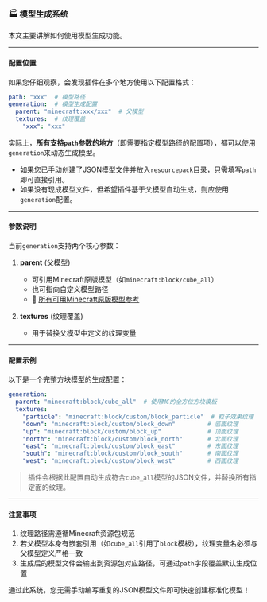 ### 🏭️ 模型生成系统  
本文主要讲解如何使用模型生成功能。  

---  

#### **配置位置**  
如果您仔细观察，会发现插件在多个地方使用以下配置格式：  
```yaml
path: "xxx"  # 模型路径
generation:  # 模型生成配置
  parent: "minecraft:xxx/xxx"  # 父模型
  textures:  # 纹理覆盖
    "xxx": "xxx"
```  

实际上，**所有支持`path`参数的地方**（即需要指定模型路径的配置项），都可以使用`generation`来动态生成模型。  

- 如果您已手动创建了JSON模型文件并放入`resourcepack`目录，只需填写`path`即可直接引用。  
- 如果没有现成模型文件，但希望插件基于父模型自动生成，则应使用`generation`配置。  

---  

#### **参数说明**  
当前`generation`支持两个核心参数：  

1. **parent** (父模型)  
   - 可引用Minecraft原版模型（如`minecraft:block/cube_all`）  
   - 也可指向自定义模型路径  
   - 📜 [所有可用Minecraft原版模型参考](https://misode.github.io/assets/model/)  

2. **textures** (纹理覆盖)  
   - 用于替换父模型中定义的纹理变量  

---  

#### **配置示例**  
以下是一个完整方块模型的生成配置：  
```yaml
generation:
  parent: "minecraft:block/cube_all"  # 使用MC的全方位方块模板
  textures:
    "particle": "minecraft:block/custom/block_particle"  # 粒子效果纹理
    "down": "minecraft:block/custom/block_down"         # 底面纹理
    "up": "minecraft:block/custom/block_up"             # 顶面纹理
    "north": "minecraft:block/custom/block_north"       # 北面纹理
    "east": "minecraft:block/custom/block_east"         # 东面纹理
    "south": "minecraft:block/custom/block_south"       # 南面纹理
    "west": "minecraft:block/custom/block_west"         # 西面纹理
```  
> 插件会根据此配置自动生成符合`cube_all`模型的JSON文件，并替换所有指定面的纹理。  

---  

#### **注意事项**  
1. 纹理路径需遵循Minecraft资源包规范  
2. 若父模型本身有嵌套引用（如`cube_all`引用了`block`模板），纹理变量名必须与父模型定义严格一致  
3. 生成后的模型文件会输出到资源包对应路径，可通过`path`字段覆盖默认生成位置  

通过此系统，您无需手动编写重复的JSON模型文件即可快速创建标准化模型！